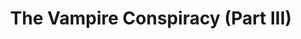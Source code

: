 ---
layout: product
title: The Vampire Conspiracy (Part III)
description: Look in my undead eyes
image: the-vampire-conspiracy-iii
bandcamp: https://olifrost.bandcamp.com/track/the-vampire-conspiracy-part-iii
---